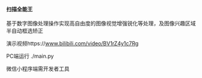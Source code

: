 #### 扫描全能王

基于数字图像处理操作实现高自由度的图像视觉增强锐化等处理，及图像兴趣区域半自动框选矫正

演示视频https://www.bilibili.com/video/BV1rZ4y1c7Rg

PC端运行 ./main.py

微信小程序端需开发者工具



